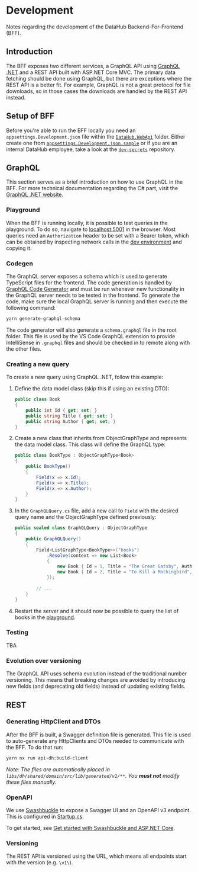 # Development

Notes regarding the development of the DataHub Backend-For-Frontend (BFF).

## Introduction

The BFF exposes two different services, a GraphQL API using
[GraphQL .NET](<https://graphql-dotnet.github.io/>) and a REST API built
with ASP.NET Core MVC. The primary data fetching should be done using
GraphQL, but there are exceptions where the REST API is a better fit.
For example, GraphQL is not a great protocol for file downloads, so in
those cases the downloads are handled by the REST API instead.

## Setup of BFF

Before you're able to run the BFF locally you need an
`appsettings.Development.json` file within the
[`DataHub.WebApi`](apps/dh/api-dh/source/DataHub.WebApi/) folder.
Either create one from
[`appsettings.Development.json.sample`](apps/dh/api-dh/source/DataHub.WebApi/appsettings.Development.json.sample)
or if you are an internal DataHub employee, take a look at the
[`dev-secrets`](https://github.com/Energinet-DataHub/dev-secrets) repository.

## GraphQL

This section serves as a brief introduction on how to use GraphQL
in the BFF. For more technical documentation regarding the C# part,
visit the [GraphQL .NET website](<https://graphql-dotnet.github.io>).

### Playground

When the BFF is running locally, it is possible to test queries in the
playground. To do so, navigate to
[localhost:5001](<https://localhost:5001>) in the browser.
Most queries need an `Authorization` header to be set with a Bearer token,
which can be obtained by inspecting network calls in the
[dev environment](<https://jolly-sand-03f839703.azurestaticapps.net>)
and copying it.

### Codegen

The GraphQL server exposes a schema which is used to generate TypeScript
files for the frontend. The code generation is handled by
[GraphQL Code Generator](<https://the-guild.dev/graphql/codegen>)
and must be run whenever new functionality in the GraphQL server needs
to be tested in the frontend. To generate the code, make sure the local
GraphQL server is running and then execute the following command:

```sh
yarn generate-graphql-schema
```

The code generator will also generate a `schema.graphql` file in the root
folder. This file is used by the VS Code GraphQL extension to provide
IntelliSense in `.graphql` files and should be checked in to remote along
with the other files.

### Creating a new query

To create a new query using GraphQL .NET, follow this example:

1. Define the data model class (skip this if using an existing DTO):

    ```csharp
    public class Book
    {
        public int Id { get; set; }
        public string Title { get; set; }
        public string Author { get; set; }
    }
    ```

2. Create a new class that inherits from ObjectGraphType and represents
   the data model class. This class will define the GraphQL type:

    ```csharp
    public class BookType : ObjectGraphType<Book>
   {
        public BookType()
        {
            Field(x => x.Id);
            Field(x => x.Title);
            Field(x => x.Author);
        }
    }
    ```

3. In the `GraphQLQuery.cs` file, add a new call to `Field` with the
desired query name and the ObjectGraphType defined previously:

    ```csharp
    public sealed class GraphQLQuery : ObjectGraphType
    {
        public GraphQLQuery()
        {
            Field<ListGraphType<BookType>>("books")
                .Resolve(context => new List<Book>
                {
                    new Book { Id = 1, Title = "The Great Gatsby", Author = "F. Scott Fitzgerald" },
                    new Book { Id = 2, Title = "To Kill a Mockingbird", Author = "Harper Lee" }
                });
            
            // ...
        }
    }
    ```

4. Restart the server and it should now be possible to query the list of books in the [playground](#playground).

### Testing

TBA

### Evolution over versioning

The GraphQL API uses schema evolution instead of the traditional
number versioning. This means that breaking changes are avoided
by introducing new fields (and deprecating old fields) instead
of updating existing fields.

## REST

### Generating HttpClient and DTOs

After the BFF is built, a Swagger definition file is generated. This file is
used to auto-generate any HttpClients and DTOs needed to communicate with the
BFF. To do that run:

```sh
yarn nx run api-dh:build-client
```

*Note: The files are automatically placed in
`libs/dh/shared/domain/src/lib/generated/v1/**`. You **must not** modify these
files manually.*

### OpenAPI

We use [Swashbuckle](https://github.com/domaindrivendev/Swashbuckle.AspNetCore) to expose a Swagger UI and an OpenAPI v3 endpoint. This is configured in [Startup.cs](../source/DataHub.WebApi/Startup.cs).

To get started, see [Get started with Swashbuckle and ASP.NET Core](https://docs.microsoft.com/en-us/aspnet/core/tutorials/getting-started-with-swashbuckle?view=aspnetcore-5.0&tabs=visual-studio).

### Versioning

The REST API is versioned using the URL, which means all endpoints start
with the version (e.g. `\v1\`).
